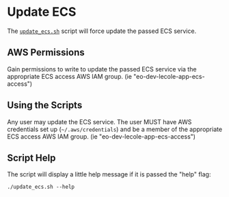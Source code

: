 # Update ECS

The [`update_ecs.sh`](./update_ecs.sh) script will force update the passed ECS service.

## AWS Permissions

Gain permissions to write to update the passed ECS service via the appropriate ECS access AWS IAM group.
(ie "eo-dev-lecole-app-ecs-access")

## Using the Scripts

Any user may update the ECS service.
The user MUST have AWS credentials set up (`~/.aws/credentials`) and be a member of the appropriate ECS access AWS IAM group.
(ie "eo-dev-lecole-app-ecs-access")

## Script Help

The script will display a little help message if it is passed the "help" flag:

`./update_ecs.sh --help`
